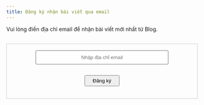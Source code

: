 ```yaml
---
title: Đăng ký nhận bài viết qua email
---
```

<p>Vui lòng điền địa chỉ email để nhận bài viết mới nhất từ Blog.</p>
   
<form style="border:1px solid #ccc;padding:3px;text-align:center; margin-top: 30px" action="https://feedburner.google.com/fb/a/mailverify" method="post" target="popupwindow" onsubmit="window.open('https://feedburner.google.com/fb/a/mailverify?uri=laptrinhcuocsong', 'popupwindow', 'scrollbars=yes,width=550,height=520');return true">
<p><input type="text" style="/* width:140px */padding: 10px 20px;text-align: center;border: 1px solid #6d6d6d;border-radius: 3px;width: 90%;max-width: 350px;" name="email" placeholder="Nhập địa chỉ email"></p>
<input type="hidden" value="laptrinhcuocsong" name="uri"><input type="hidden" name="loc" value="en_US">
<input type="submit" value="Đăng ký" style="
    padding: 5px 20px;
    cursor: pointer;
    margin-top: 15px;
    margin-bottom: 15px;
"><p></p>
</form>
